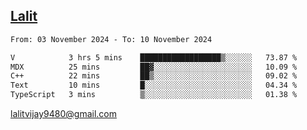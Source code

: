 ## [Lalit](https://lalit.sh)

<!--START_SECTION:waka-->

```txt
From: 03 November 2024 - To: 10 November 2024

V            3 hrs 5 mins    ██████████████████▒░░░░░░   73.87 %
MDX          25 mins         ██▓░░░░░░░░░░░░░░░░░░░░░░   10.09 %
C++          22 mins         ██▒░░░░░░░░░░░░░░░░░░░░░░   09.02 %
Text         10 mins         █░░░░░░░░░░░░░░░░░░░░░░░░   04.34 %
TypeScript   3 mins          ▒░░░░░░░░░░░░░░░░░░░░░░░░   01.38 %
```

<!--END_SECTION:waka-->

lalitvijay9480@gmail.com
